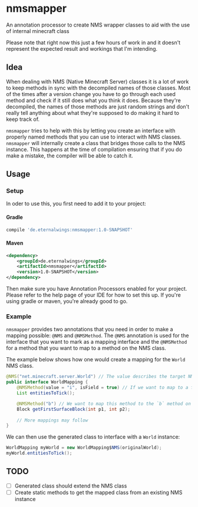 # nmsmapper
An annotation processor to create NMS wrapper classes to aid with the use of internal minecraft class

Please note that right now this just a few hours of work in and it doesn't represent the expected result and workings that I'm intending.

## Idea

When dealing with NMS (Native Minecraft Server) classes it is a lot of work to keep methods in sync with the decompiled names of those classes.
Most of the times after a version change you have to go through each used method and check if it still does what you think it does. Because they're decompiled, the names of those methods are just random strings and don't really tell anything about what they're supposed to do making it hard to keep track of.

`nmsmapper` tries to help with this by letting you create an interface with properly named methods that you can use to interact with NMS classes. `nmsmapper` will internally create a class that bridges those calls to the NMS instance. This happens at the time of compilation ensuring that if you do make a mistake, the compiler will be able to catch it.

## Usage

### Setup
In oder to use this, you first need to add it to your project:

#### Gradle

```Groovy
compile 'de.eternalwings:nmsmapper:1.0-SNAPSHOT'
```

#### Maven

```XML
<dependency>
	<groupId>de.eternalwings</groupId>
	<artifactId>nmsmapper</artifactId>
	<version>1.0-SNAPSHOT</version>
</dependency>
```
 
Then make sure you have Annotation Processors enabled for your project. Please refer to the help page of your IDE for how to set this up. If you're using gradle or maven, you're already good to go.

### Example

`nmsmapper` provides two annotations that you need in order to make a mapping possible: `@NMS` and `@NMSMethod`.
The `@NMS` annotation is used for the interface that you want to mark as a mapping interface and the `@NMSMethod` for a method that you want to map to a method on the NMS class. 

The example below shows how one would create a mapping for the `World` NMS class.
```Java
@NMS("net.minecraft.server.World") // The value describes the target NMS class name
public interface WorldMapping {
	@NMSMethod(value = "i", isField = true) // If we want to map to a field, we can do that too
	List entitiesToTick();

	@NMSMethod("b") // We want to map this method to the `b` method on World
	Block getFirstSurfaceBlock(int p1, int p2);
	
	// More mappings may follow
}
```

We can then use the generated class to interface with a `World` instance:
```Java
WorldMapping myWorld = new WorldMapping$NMS(originalWorld);
myWorld.entitiesToTick();
```

## TODO

- [ ] Generated class should extend the NMS class
- [ ] Create static methods to get the mapped class from an existing NMS instance